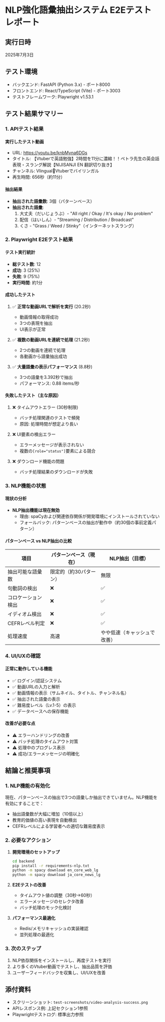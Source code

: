 # NLP強化語彙抽出システム E2Eテストレポート

## 実行日時
2025年7月3日

## テスト環境
- バックエンド: FastAPI (Python 3.x) - ポート8000
- フロントエンド: React/TypeScript (Vite) - ポート3003
- テストフレームワーク: Playwright v1.53.1

## テスト結果サマリー

### 1. APIテスト結果

#### 実行したテスト動画
- URL: https://youtu.be/knbMyna6DGs
- タイトル: 【Vtuberで英語勉強】2時間を11分に濃縮！！ペトラ先生の英会話表現・スラング解説【NIJISANJI EN 翻訳切り抜き】
- チャンネル: Vlingual🐧Vtuberでバイリンガル
- 再生時間: 656秒（約11分）

#### 抽出結果
- **抽出された語彙数**: 3個（パターンベース）
- **抽出された語彙**:
  1. 大丈夫（だいじょうぶ）- "All right / Okay / It's okay / No problem"
  2. 配信（はいしん）- "Streaming / Distribution / Broadcast"
  3. くさ - "Grass / Weed / Stinky"（インターネットスラング）

### 2. Playwright E2Eテスト結果

#### テスト実行統計
- **総テスト数**: 12
- **成功**: 3 (25%)
- **失敗**: 9 (75%)
- **実行時間**: 約1分

#### 成功したテスト
1. ✅ **正常な動画URLで解析を実行** (20.2秒)
   - 動画情報の取得成功
   - 3つの表現を抽出
   - UI表示が正常

2. ✅ **複数の動画URLを連続で処理** (21.2秒)
   - 2つの動画を連続で処理
   - 各動画から語彙抽出成功

3. ✅ **大量語彙の表示パフォーマンス** (8.8秒)
   - 3つの語彙を3.392秒で抽出
   - パフォーマンス: 0.88 items/秒

#### 失敗したテスト（主な原因）
1. ❌ タイムアウトエラー (30秒制限)
   - バッチ処理関連のテストで頻発
   - 原因: 処理時間が想定より長い

2. ❌ UI要素の検出エラー
   - エラーメッセージが表示されない
   - 複数の`[role="status"]`要素による競合

3. ❌ ダウンロード機能の問題
   - バッチ処理結果のダウンロードが失敗

### 3. NLP機能の状態

#### 現状の分析
- **NLP抽出機能は現在無効**
  - 理由: spaCyおよび関連依存関係が開発環境にインストールされていない
  - フォールバック: パターンベースの抽出が動作中（約30個の事前定義パターン）

#### パターンベース vs NLP抽出の比較
| 項目 | パターンベース（現在） | NLP抽出（目標） |
|------|---------------------|----------------|
| 抽出可能な語彙数 | 限定的（約30パターン） | 無限 |
| 句動詞の検出 | ❌ | ✅ |
| コロケーション検出 | ❌ | ✅ |
| イディオム検出 | ❌ | ✅ |
| CEFRレベル判定 | ❌ | ✅ |
| 処理速度 | 高速 | やや低速（キャッシュで改善） |

### 4. UI/UXの確認

#### 正常に動作している機能
- ✅ ログイン/認証システム
- ✅ 動画URLの入力と解析
- ✅ 動画情報の表示（サムネイル、タイトル、チャンネル名）
- ✅ 抽出された語彙の表示
- ✅ 難易度レベル（Lv.1-5）の表示
- ✅ データベースへの保存機能

#### 改善が必要な点
- ⚠️ エラーハンドリングの改善
- ⚠️ バッチ処理のタイムアウト対策
- ⚠️ 処理中のプログレス表示
- ⚠️ 成功/エラーメッセージの明確化

## 結論と推奨事項

### 1. NLP機能の有効化
現在、パターンベースの抽出で3つの語彙しか抽出できていません。NLP機能を有効にすることで：
- 抽出語彙数が大幅に増加（10倍以上）
- 教育的価値の高い表現を自動検出
- CEFRレベルによる学習者への適切な難易度表示

### 2. 必要なアクション
1. **開発環境のセットアップ**
   ```bash
   cd backend
   pip install -r requirements-nlp.txt
   python -m spacy download en_core_web_lg
   python -m spacy download ja_core_news_lg
   ```

2. **E2Eテストの改善**
   - タイムアウト値の調整（30秒→60秒）
   - エラーメッセージのセレクタ改善
   - バッチ処理のモック化検討

3. **パフォーマンス最適化**
   - Redis/メモリキャッシュの実装確認
   - 並列処理の最適化

### 3. 次のステップ
1. NLP依存関係をインストールし、再度テストを実行
2. より多くのVtuber動画でテストし、抽出品質を評価
3. ユーザーフィードバックを収集し、UI/UXを改善

## 添付資料
- スクリーンショット: `test-screenshots/video-analysis-success.png`
- APIレスポンス例: 上記セクション1参照
- Playwrightテストログ: 標準出力参照